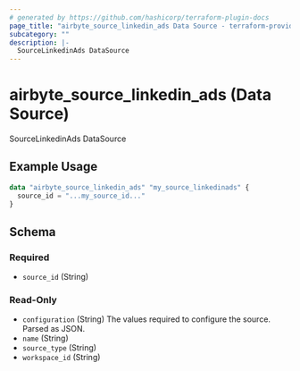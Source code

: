 ```yaml
---
# generated by https://github.com/hashicorp/terraform-plugin-docs
page_title: "airbyte_source_linkedin_ads Data Source - terraform-provider-airbyte"
subcategory: ""
description: |-
  SourceLinkedinAds DataSource
---
```


# airbyte_source_linkedin_ads (Data Source)

SourceLinkedinAds DataSource

## Example Usage

```terraform
data "airbyte_source_linkedin_ads" "my_source_linkedinads" {
  source_id = "...my_source_id..."
}
```

<!-- schema generated by tfplugindocs -->
## Schema

### Required

- `source_id` (String)

### Read-Only

- `configuration` (String) The values required to configure the source. Parsed as JSON.
- `name` (String)
- `source_type` (String)
- `workspace_id` (String)
